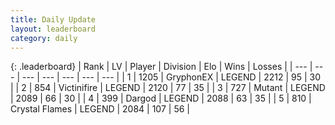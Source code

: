 ```yaml
---
title: Daily Update
layout: leaderboard
category: daily
---
```


{: .leaderboard}
| Rank | LV | Player | Division | Elo | Wins | Losses |
| --- | --- | --- | --- | --- | --- | --- |
| <span data-change="0">1</span> | 1205 | <span title="ID: 315148">GryphonEX</span> | LEGEND | <span data-change="9">2212</span> | <span data-change="8">95</span> | <span data-change="2">30</span> |
| <span data-change="0">2</span> | 854 | <span title="ID: 112242">Victinifire</span> | LEGEND | <span data-change="0">2120</span> | <span data-change="0">77</span> | <span data-change="0">35</span> |
| <span data-change="1">3</span> | 727 | <span title="ID: 520098">Mutant</span> | LEGEND | <span data-change="7">2089</span> | <span data-change="1">66</span> | <span data-change="0">30</span> |
| <span data-change="3">4</span> | 399 | <span title="ID: 492528">Dargod</span> | LEGEND | <span data-change="26">2088</span> | <span data-change="5">63</span> | <span data-change="1">35</span> |
| <span data-change="7">5</span> | 810 | <span title="ID: 163201">Crystal Flames</span> | LEGEND | <span data-change="43">2084</span> | <span data-change="10">107</span> | <span data-change="3">56</span> |